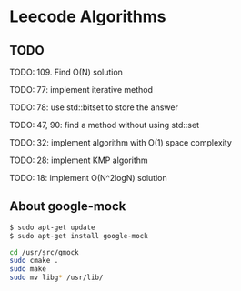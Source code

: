 # Leecode Algorithms

## TODO

TODO: 109. Find O(N) solution

TODO: 77: implement iterative method

TODO: 78: use std::bitset to store the answer

TODO: 47, 90: find a method without using std::set

TODO: 32: implement algorithm with O(1) space complexity

TODO: 28: implement KMP algorithm

TODO: 18: implement O(N^2logN) solution

## About google-mock

```sh
$ sudo apt-get update
$ sudo apt-get install google-mock

cd /usr/src/gmock
sudo cmake .
sudo make
sudo mv libg* /usr/lib/
```


